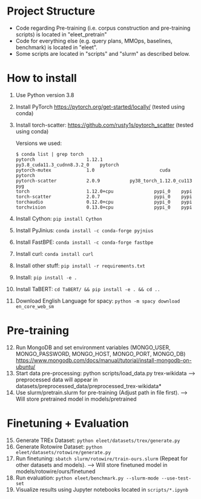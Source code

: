 # Project Structure

- Code regarding Pre-training (i.e. corpus construction and pre-training scripts) is located in "eleet_pretrain"
- Code for everything else (e.g. query plans, MMOps, baselines, benchmark) is located in "eleet".
- Some scripts are located in "scripts" and "slurm" as described below.

# How to install

1. Use Python version 3.8
2. Install PyTorch https://pytorch.org/get-started/locally/  (tested using conda)
3. Install torch-scatter: https://github.com/rusty1s/pytorch_scatter  (tested using conda)

   Versions we used:

   ```
   $ conda list | grep torch
   pytorch                   1.12.1          py3.8_cuda11.3_cudnn8.3.2_0    pytorch
   pytorch-mutex             1.0                        cuda    pytorch
   pytorch-scatter           2.0.9           py38_torch_1.12.0_cu113    pyg
   torch                     1.12.0+cpu               pypi_0    pypi
   torch-scatter             2.0.7                    pypi_0    pypi
   torchaudio                0.12.0+cpu               pypi_0    pypi
   torchvision               0.13.0+cpu               pypi_0    pypi
   ```

4. Install Cython: ```pip install Cython```
5. Install PyJinius: ```conda install -c conda-forge pyjnius```
6. Install FastBPE: ```conda install -c conda-forge fastbpe```
7. Install curl: ```conda install curl```
8. Install other stuff: ```pip install -r requirements.txt```
9. Install: ```pip install -e .```
10. Install TaBERT: ```cd TaBERT/ && pip install -e . && cd ..```
11. Download English Language for spacy: ```python -m spacy download en_core_web_sm```

# Pre-training

12. Run MongoDB and set environment variables (MONGO_USER, MONGO_PASSWORD, MONGO_HOST, MONGO_PORT, MONGO_DB)
    https://www.mongodb.com/docs/manual/tutorial/install-mongodb-on-ubuntu/
13. Start data pre-processing: python scripts/load_data.py trex-wikidata
    --> preprocessed data will appear in datasets/preprocessed_data/preprocessed_trex-wikidata*
14. Use slurm/pretrain.slurm for pre-training (Adjust path in file first).
    --> Will store pretrained model in models/pretrained

# Finetuning + Evaluation

15. Generate TREx Dataset: ```python eleet/datasets/trex/generate.py```
16. Generate Rotowire Dataset: ```python eleet/datasets/rotowire/generate.py```
17. Run finetuning: ```sbatch slurm/rotowire/train-ours.slurm``` (Repeat for other datasets and models).
    --> Will store finetuned model in models/rotowire/ours/finetuned
18. Run evaluation: ```python eleet/benchmark.py --slurm-mode --use-test-set```
19. Visualize results using Jupyter notebooks located in ```scripts/*.ipynb```
